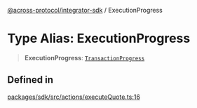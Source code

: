 [@across-protocol/integrator-sdk](../globals.md) / ExecutionProgress

# Type Alias: ExecutionProgress

> **ExecutionProgress**: [`TransactionProgress`](TransactionProgress.md)

## Defined in

[packages/sdk/src/actions/executeQuote.ts:16](https://github.com/across-protocol/toolkit/blob/eee89a253938d54aa640eb34f40c2d714b9d031f/packages/sdk/src/actions/executeQuote.ts#L16)
